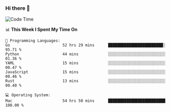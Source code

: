 ### Hi there 👋

<!--
**CrazyCollin/crazycollin** is a ✨ _special_ ✨ repository because its `README.md` (this file) appears on your GitHub profile.

Here are some ideas to get you started:

- 🔭 I’m currently working on ...
- 🌱 I’m currently learning ...
- 👯 I’m looking to collaborate on ...
- 🤔 I’m looking for help with ...
- 💬 Ask me about ...
- 📫 How to reach me: ...
- 😄 Pronouns: ...
- ⚡ Fun fact: ...
-->

<!--START_SECTION:waka-->
![Code Time](http://img.shields.io/badge/Code%20Time-2%2C192%20hrs%2027%20mins-blue)

📊 **This Week I Spent My Time On** 

```text
💬 Programming Languages: 
Go                       52 hrs 29 mins      ████████████████████████░   95.71 % 
Python                   44 mins             ░░░░░░░░░░░░░░░░░░░░░░░░░   01.36 % 
YAML                     15 mins             ░░░░░░░░░░░░░░░░░░░░░░░░░   00.47 % 
JavaScript               15 mins             ░░░░░░░░░░░░░░░░░░░░░░░░░   00.46 % 
Rust                     13 mins             ░░░░░░░░░░░░░░░░░░░░░░░░░   00.40 % 

💻 Operating System: 
Mac                      54 hrs 50 mins      █████████████████████████   100.00 % 
```


<!--END_SECTION:waka-->
